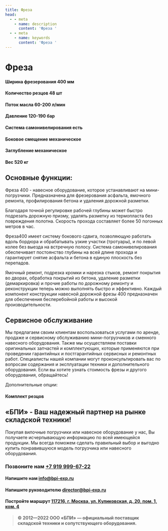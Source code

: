 ```yaml
---
title: Фреза
head:
  - - meta
    - name: description
      content: 'Фреза '
  - - meta
    - name: keywords 
      content: 'Фреза '
---
```


# Фреза

#### Ширина фрезерования 400 мм
#### Количество резцов 48 шт
#### Поток масла 60-200 л/мин
#### Давление 120-190 бар
#### Система самонивелирования есть
#### Боковое смещение механическое
#### Заглубление механическое
#### Вес 520 кг

## Основные функции:
Фреза 400 - навесное оборудование, которое устанавливают на мини-погрузчики. Предназначена для фрезерования асфальта, ямочного ремонта, профилирования бетона и удаления дорожной разметки.

Благодаря точной регулировке рабочей глубины может быстро подрезать дорожную призму, удалять разметку из термопласта без повреждения полотна. Скорость прохода составляет более 50 погонных метров в час.

Фреза400 имеет систему бокового сдвига, позволяющую работать вдоль бордюра и обрабатывать узкие участки (тротуары), и по левой колее без выезда на встречную полосу. Система самонивелирования обеспечивает постоянство глубины на всей длине прохода и гарантирует снятие асфальта и бетона в единую плоскость без перепадов.

Ямочный ремонт, подрезка кромки и нарезка стыков, ремонт покрытия во дворах, обработка покрытий из бетона, удаление разметки (демаркировка) и прочие работы по дорожному ремонту и реконструкции теперь можно выполнять быстро и эффективно. Каждый компонент конструкции навесной дорожной фрезы 400 предназначен для обеспечения бесперебойной работы и высокой производительности.

## Сервисное обслуживание

Мы предлагаем своим клиентам воспользоваться услугами по аренде, продаже и сервисному обслуживанию мини-погрузчиков и сменного навесного оборудования. Также мы осуществляем поставки оригинальных запчастей и комплектующих, которые применяются при проведении гарантийных и постгарантийных сервисных и ремонтных работ. Специалисты нашей компании могут проконсультировать вас по вопросам содержания и эксплуатации техники и дополнительного оборудования. Если вы хотите узнать стоимость фрезы и другого оборудования, обращайтесь!

Дополнительные опции:
#### Комплект резцов








## «БПИ» - Ваш надежный партнер на рынке складской техники!

Покупая вилочные погрузчики или навесное оборудование у нас, Вы получаете исчерпывающую информацию по всей имеющейся продукции. Мы всегда поможем сделать правильный выбор и выгодно купить понравившуюся модель погрузчика или навесного оборудования.


### Позвоните нам <a href="tel:+79199996722">+7 919 999-67-22</a>

#### Напишите нам <a href="mailto:info@bpi-exp.ru">info@bpi-exp.ru</a>

#### Напишите руководителю <a href="mailto:director@bpi-exp.ru">director@bpi-exp.ru</a>

#### Постройте маршрут <a href="https://yandex.ru/maps/213/moscow/?from=api-maps&ll=37.560718%2C55.567506&mode=routes&origin=jsapi_2_1_79&rtext=~55.567988%2C37.560664&rtt=mt&ruri=~&z=19">117216, г. Москва, ул. Куликовская, д. 20, пом. 1, ком. 4</a>

> **© 2012—2022 ООО «БПИ» — официальный поставщик складской техники и сопутствующего оборудования.**
